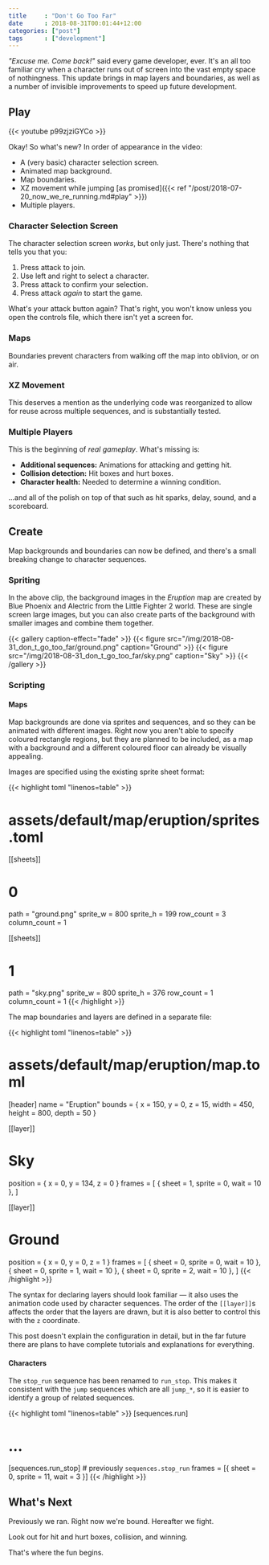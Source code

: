 ```yaml
---
title     : "Don't Go Too Far"
date      : 2018-08-31T00:01:44+12:00
categories: ["post"]
tags      : ["development"]
---
```


*"Excuse me. Come back!"* said every game developer, ever. It's an all too familiar cry when a character runs out of screen into the vast empty space of nothingness. This update brings in map layers and boundaries, as well as a number of invisible improvements to speed up future development.

## Play

{{< youtube p99zjziGYCo >}}

Okay! So what's new? In order of appearance in the video:

* A (very basic) character selection screen.
* Animated map background.
* Map boundaries.
* XZ movement while jumping [as promised]({{< ref "/post/2018-07-20_now_we_re_running.md#play" >}})
* Multiple players.


### Character Selection Screen

The character selection screen *works*, but only just. There's nothing that tells you that you:

1. Press attack to join.
2. Use left and right to select a character.
3. Press attack to confirm your selection.
4. Press attack *again* to start the game.

What's your attack button again? That's right, you won't know unless you open the controls file, which there isn't yet a screen for.

### Maps

Boundaries prevent characters from walking off the map into oblivion, or on air.

### XZ Movement

This deserves a mention as the underlying code was reorganized to allow for reuse across multiple sequences, and is substantially tested.

### Multiple Players

This is the beginning of *real gameplay*. What's missing is:

* **Additional sequences:** Animations for attacking and getting hit.
* **Collision detection:** Hit boxes and hurt boxes.
* **Character health:** Needed to determine a winning condition.

...and all of the polish on top of that such as hit sparks, delay, sound, and a scoreboard.

## Create

Map backgrounds and boundaries can now be defined, and there's a small breaking change to character sequences.

### Spriting

In the above clip, the background images in the *Eruption* map are created by Blue Phoenix and Alectric from the Little Fighter 2 world. These are single screen large images, but you can also create parts of the background with smaller images and combine them together.

{{< gallery caption-effect="fade" >}}
{{< figure src="/img/2018-08-31_don_t_go_too_far/ground.png" caption="Ground" >}}
{{< figure src="/img/2018-08-31_don_t_go_too_far/sky.png" caption="Sky" >}}
{{< /gallery >}}

### Scripting

#### Maps

Map backgrounds are done via sprites and sequences, and so they can be animated with different images. Right now you aren't able to specify coloured rectangle regions, but they are planned to be included, as a map with a background and a different coloured floor can already be visually appealing.

Images are specified using the existing sprite sheet format:

{{< highlight toml "linenos=table" >}}
# assets/default/map/eruption/sprites.toml
[[sheets]]
  # 0
  path = "ground.png"
  sprite_w = 800
  sprite_h = 199
  row_count = 3
  column_count = 1

[[sheets]]
  # 1
  path = "sky.png"
  sprite_w = 800
  sprite_h = 376
  row_count = 1
  column_count = 1
{{< /highlight >}}

The map boundaries and layers are defined in a separate file:

{{< highlight toml "linenos=table" >}}
# assets/default/map/eruption/map.toml
[header]
name   = "Eruption"
bounds = { x = 150, y = 0, z = 15, width = 450, height = 800, depth = 50 }

[[layer]]
# Sky
position = { x = 0, y = 134, z = 0 }
frames = [
  { sheet = 1, sprite = 0, wait = 10 },
]

[[layer]]
# Ground
position = { x = 0, y = 0, z = 1 }
frames = [
  { sheet = 0, sprite = 0, wait = 10 },
  { sheet = 0, sprite = 1, wait = 10 },
  { sheet = 0, sprite = 2, wait = 10 },
]
{{< /highlight >}}

The syntax for declaring layers should look familiar &mdash; it also uses the animation code used by character sequences. The order of the `[[layer]]`s affects the order that the layers are drawn, but it is also better to control this with the `z` coordinate.

This post doesn't explain the configuration in detail, but in the far future there are plans to have complete tutorials and explanations for everything.

#### Characters

The `stop_run` sequence has been renamed to `run_stop`. This makes it consistent with the `jump` sequences which are all `jump_*`, so it is easier to identify a group of related sequences.

{{< highlight toml "linenos=table" >}}
[sequences.run]
  # ...
[sequences.run_stop] # previously `sequences.stop_run`
  frames = [{ sheet = 0, sprite = 11, wait = 3 }]
{{< /highlight >}}

## What's Next

Previously we ran. Right now we're bound. Hereafter we fight.

Look out for hit and hurt boxes, collision, and winning.

That's where the fun begins.
